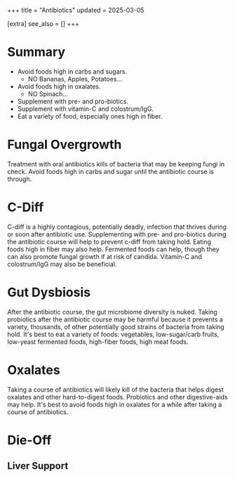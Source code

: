 +++
title = "Antibiotics"
updated = 2025-03-05

[extra]
see_also = []
+++

# Summary
- Avoid foods high in carbs and sugars.
    - NO Bananas, Apples, Potatoes...
- Avoid foods high in oxalates.
    - NO Spinach...
- Supplement with pre- and pro-biotics.
- Supplement with vitamin-C and colostrum/IgG.
- Eat a variety of food, especially ones high in fiber.


# Fungal Overgrowth
Treatment with oral antibiotics kills of bacteria that may be keeping fungi in check. Avoid foods high in carbs and sugar until the antibiotic course is through.

# C-Diff
C-diff is a highly contagious, potentially deadly, infection that thrives during or soon after antibiotic use. Supplementing with pre- and pro-biotics during the antibiotic course will help to prevent c-diff from taking hold. Eating foods high in fiber may also help. Fermented foods can help, though they can also promote fungal growth if at risk of candida. Vitamin-C and colostrum/IgG may also be beneficial.

# Gut Dysbiosis
After the antibiotic course, the gut microbiome diversity is nuked. Taking probiotics after the antibiotic course may be harmful because it prevents a variety, thousands, of other potentially good strains of bacteria from taking hold. It's best to eat a variety of foods: vegetables, low-sugar/carb fruits, low-yeast fermented foods, high-fiber foods, high meat foods.

# Oxalates
Taking a course of antibiotics will likely kill of the bacteria that helps digest oxalates and other hard-to-digest foods. Probiotics and other digestive-aids may help. It's best to avoid foods high in oxalates for a while after taking a course of antibiotics.

# Die-Off

## Liver Support